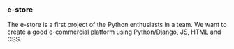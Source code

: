### e-store
The e-store is a first project of the Python enthusiasts in a team.
We want to create a good e-commercial platform using Python/Django, JS, HTML and CSS. 
